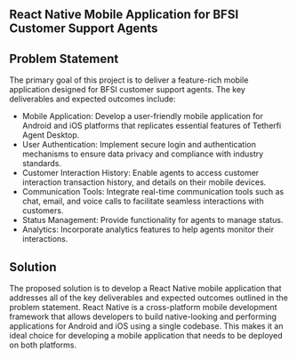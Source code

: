 ﻿## React Native Mobile Application for BFSI Customer Support Agents

## Problem Statement

The primary goal of this project is to deliver a feature-rich mobile application designed for BFSI customer support agents. The key deliverables and expected outcomes include:

* Mobile Application: Develop a user-friendly mobile application for Android and iOS platforms that replicates essential features of Tetherfi Agent Desktop.
* User Authentication: Implement secure login and authentication mechanisms to ensure data privacy and compliance with industry standards.
* Customer Interaction History: Enable agents to access customer interaction transaction history, and details on their mobile devices.
* Communication Tools: Integrate real-time communication tools such as chat, email, and voice calls to facilitate seamless interactions with customers.
* Status Management: Provide functionality for agents to manage status.
* Analytics: Incorporate analytics features to help agents monitor their interactions.

## Solution

The proposed solution is to develop a React Native mobile application that addresses all of the key deliverables and expected outcomes outlined in the problem statement. React Native is a cross-platform mobile development framework that allows developers to build native-looking and performing applications for Android and iOS using a single codebase. This makes it an ideal choice for developing a mobile application that needs to be deployed on both platforms.

